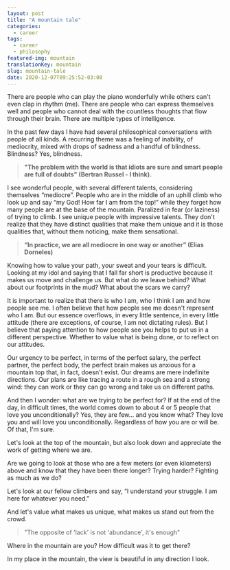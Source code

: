 ```yaml
---
layout: post
title: "A mountain tale"
categories:
  - career
tags:
  - career
  - philosophy
featured-img: mountain
translationKey: mountain
slug: mountain-tale
date: 2020-12-07T09:25:52-03:00
---
```


There are people who can play the piano wonderfully while others can't even clap in rhythm (me). 
There are people who can express themselves well and people who cannot deal with the countless thoughts that flow through their brain. 
There are multiple types of intelligence.

In the past few days I have had several philosophical conversations with people of all kinds. 
A recurring theme was a feeling of inability, of mediocrity, mixed with drops of sadness and a handful of blindness. Blindness? Yes, blindness.

> **"The problem with the world is that idiots are sure and smart people are full of doubts" (Bertran Russel - I think).**

I see wonderful people, with several different talents, considering themselves “mediocre”. 
People who are in the middle of an uphill climb who look up and say “my God! How far I am from the top!” while they forget how many people are at the base of the 
mountain. Paralized in fear (or laziness) of trying to climb. I see unique people with impressive talents. 
They don't realize that they have distinct qualities that make them unique and it is those qualities that, without them noticing, make them sensational.

> **“In practice, we are all mediocre in one way or another” (Elias Dorneles)**

Knowing how to value your path, your sweat and your tears is difficult. 
Looking at my idol and saying that I fall far short is productive because it makes us move and challenge us. 
But what do we leave behind? What about our footprints in the mud? What about the scars we carry?

It is important to realize that there is who I am, who I think I am and how people see me. 
I often believe that how people see me doesn't represent who I am. But our essence overflows, in every little sentence, in every little attitude 
(there are exceptions, of course, I am not dictating rules). But I believe that paying attention to how people see you helps to put us in a different perspective. 
Whether to value what is being done, or to reflect on our attitudes.

Our urgency to be perfect, in terms of the perfect salary, the perfect partner, the perfect body, the perfect brain makes us anxious for a mountain top that, 
in fact, doesn't exist. Our dreams are mere indefinite directions. Our plans are like tracing a route in a rough sea and a strong wind: 
they can work or they can go wrong and take us on different paths.

And then I wonder: what are we trying to be perfect for? If at the end of the day, in difficult times, the world comes down to about 
4 or 5 people that love you unconditionally? Yes, they are few… and you know what? They love you and will love you unconditionally. 
Regardless of how you are or will be. Of that, I'm sure.

Let's look at the top of the mountain, but also look down and appreciate the work of getting where we are.

Are we going to look at those who are a few meters (or even kilometers) above and know that they have been there longer? Trying harder? Fighting as much as we do?

Let's look at our fellow climbers and say, “I understand your struggle. I am here for whatever you need."

And let's value what makes us unique, what makes us stand out from the crowd.

> "The opposite of 'lack' is not 'abundance', it's enough"

Where in the mountain are you? How difficult was it to get there?

In my place in the mountain, the view is beautiful in any direction I look.
